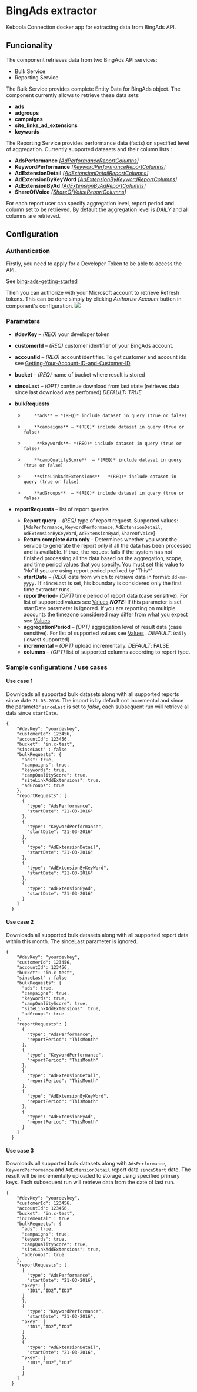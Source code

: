 # BingAds extractor
Keboola Connection docker app for extracting data from BingAds API.
## Funcionality
The component retrieves data from two BingAds API services:

- Bulk Service 
- Reporting Service 

The Bulk Service provides complete Entity Data for BingAds object.
The component currently allows to retrieve these data sets:

- **ads** 
- **adgroups** 
- **campaigns** 
- **site_links_ad_extensions** 
- **keywords** 

The Reporting Service provides performance data (facts) on
specified level of aggregation. Currently supported datasets and their column lists :

- **AdsPerformance**	*[[AdPerformanceReportColumns](https://msdn.microsoft.com/en-us/library/bing-ads-reporting-adperformancereportcolumn(v=msads.90).aspx)]*
- **KeywordPerformance**	 *[[KeywordPerformanceReportColumns](https://msdn.microsoft.com/en-us/library/bing-ads-reporting-keywordperformancereportcolumn(v=msads.90).aspx)]*
- **AdExtensionDetail**	*[[AdExtensionDetailReportColumns](https://msdn.microsoft.com/en-us/library/bing-ads-reporting-adextensiondetailreportcolumn(v=msads.90).aspx)]*
- **AdExtensionByKeyWord**	*[[AdExtensionByKeywordReportColumns](https://msdn.microsoft.com/en-us/library/bing-ads-reporting-adextensionbykeywordreportcolumn(v=msads.90).aspx)]* 
- **AdExtensionByAd**	*[[AdExtensionByAdReportColumns](https://msdn.microsoft.com/en-us/library/bing-ads-reporting-adextensionbyadreportcolumn(v=msads.90).aspx)]*
- **ShareOfVoice**	*[[ShareOfVoiceReportColumns](https://docs.microsoft.com/en-us/advertising/reporting-service/shareofvoicereportcolumn?view=bingads-13)]*

For each report user can specify aggregation level, report period and column set to be retrieved. By default the aggregation level is *DAILY* and all columns are retrieved.

## Configuration

### Authentication

Firstly, you need to apply for a Developer Token to be able to access the API. 

See [bing-ads-getting-started](https://msdn.microsoft.com/en-us/library/bing-ads-getting-started.aspx)

Then you can authorize with your Microsoft account to retrieve Refresh tokens. This can be done simply by clicking  *Authorize Account* button in component's configuration.
![](https://raw.githubusercontent.com/davidesner/keboola-bingads-ex/master/img/screen.png)

### Parameters

- **#devKey** – *(REQ)* your developer token 
- **customerId** – 	*(REQ)* customer identifier of your BingAds account. 
	 
- **accountId** – 	*(REQ)* account identifier. To get customer and account ids see
	[Getting-Your-Account-ID-and-Customer-ID](https://msdn.microsoft.com/en-us/library/bing-ads-getting-started.aspx#Getting-Your-Account-ID-and-Customer-ID) 
- **bucket** – *(REQ)* name of bucket where result is stored 
- **sinceLast** – *(OPT)* continue download from last state (retrieves data since last download was perfomed) *DEFAULT: TRUE* 
- **bulkRequests** 
    -         **ads** –	*(REQ)* include dataset in query (true or false) 
    -         **campaigns** – *(REQ)* include dataset in query (true or false)
    -          **keywords**– *(REQ)* include dataset in query (true or false) 
    -         **campQualityScore**	– *(REQ)* include dataset in query (true or false) 
    -         **siteLinkAddExtensions** – *(REQ)* include dataset in query (true or false) 
    -         **adGroups**	– *(REQ)* include dataset in query (true or false) 
- **reportRequests** – list of report queries 
    - **Report query**	– *(REQ)* type of report request. Supported values: [`AdsPerformance`, `KeywordPerformance`, `AdExtensionDetail`, `AdExtensionByKeyWord`, `AdExtensionByAd`, `ShareOfVoice`]
    - **Return complete data only** - Determines whether you want the service to generate the report only if all the data has been processed and is available. If true, the request fails if the system has not finished processing all the data based on the aggregation, scope, and time period values that you specify. You must set this value to 'No' if you are using report period prefixed by 'This*'
    - **startDate**	– *(REQ)* date from which to retrieve data in format: `dd-mm-yyyy.`	If `sinceLast` is set, his boundary is considered only the first time extractor runs. 
    - **reportPeriod**– *(OPT)* time period of report data (case sensitive). For list of	supported values see	[Values](https://msdn.microsoft.com/en-us/library/bing-ads-reporting-reporttimeperiod.aspx#Values)  ***NOTE:*** If this parameter is set startDate parameter is ignored. If you are reporting on multiple accounts the timezone considered may differ from what you expect see [Values](https://docs.microsoft.com/en-us/bingads/guides/reports#aggregation-time#Values)
    - **aggregationPeriod**	– *(OPT)* aggregation level of result data (case sensitive).  For	list of supported values see [Values](https://msdn.microsoft.com/en-us/library/bing-ads-reporting-reportaggregation(v=msads.90).aspx#Values)	. *DEFAULT:* `Daily` (lowest supported) 
    - **incremental**	– *(OPT)* upload incrementally. *DEFAULT*: FALSE 
    - **columns**	– *(OPT)* list of supported columns according to report type. 
		 

### Sample configurations / use cases

#### Use case 1

Downloads all supported bulk datasets along with all supported reports since date `21-03-2016`. The import is by default not incremental and since the parameter `sinceLast` is set to *false*, each subsequent run will retrieve all data since `startDate`.

    {
        "#devKey": "yourdevkey",
        "customerId": 123456,
        "accountId": 123456,    
        "bucket": "in.c-test",
        "sinceLast" : false
        "bulkRequests": {
          "ads": true,
          "campaigns": true,
          "keywords": true,
          "campQualityScore": true,
          "siteLinkAddExtensions": true,
          "adGroups": true
        },
        "reportRequests": [
          {
            "type": "AdsPerformance",
            "startDate": "21-03-2016"
          },
          {
            "type": "KeywordPerformance",
            "startDate": "21-03-2016"
          },
          {
            "type": "AdExtensionDetail",
            "startDate": "21-03-2016"
          },
          {
            "type": "AdExtensionByKeyWord",
            "startDate": "21-03-2016"
          },
          {
            "type": "AdExtensionByAd",
            "startDate": "21-03-2016"
          }
        ]
      }

#### Use case 2

Downloads all supported bulk datasets along with all supported report data within this month. The sinceLast parameter is ignored.

    {
        "#devKey": "yourdevkey",
        "customerId": 123456,
        "accountId": 123456,    
        "bucket": "in.c-test",
        "sinceLast" : false
        "bulkRequests": {
          "ads": true,
          "campaigns": true,
          "keywords": true,
          "campQualityScore": true,
          "siteLinkAddExtensions": true,
          "adGroups": true
        },
        "reportRequests": [
          {
            "type": "AdsPerformance",
            "reportPeriod": "ThisMonth"
          },
          {
            "type": "KeywordPerformance",
            "reportPeriod": "ThisMonth"
          },
          {
            "type": "AdExtensionDetail",
            "reportPeriod": "ThisMonth"
          },
          {
            "type": "AdExtensionByKeyWord",
            "reportPeriod": "ThisMonth"
          },
          {
            "type": "AdExtensionByAd",
            "reportPeriod": "ThisMonth"
          }
        ]
      }

#### Use case 3

Downloads all supported bulk datasets along with `AdsPerformance`, `KeywordPerformance` and `AdExtensionDetail` report data `sinceStart` date. The result will be incrementally uploaded to storage using specified primary keys. Each subsequent run will retrieve data from the date of last run.

    {
        "#devKey": "yourdevkey",
        "customerId": 123456,
        "accountId": 123456,    
        "bucket": "in.c-test",
        "incremental" : true
        "bulkRequests": {
          "ads": true,
          "campaigns": true,
          "keywords": true,
          "campQualityScore": true,
          "siteLinkAddExtensions": true,
          "adGroups": true
        },
        "reportRequests": [
          {
            "type": "AdsPerformance",
            "startDate": "21-03-2016",
          "pkey": [
            "ID1",”ID2”,”ID3”
          ]
          },
          {
            "type": "KeywordPerformance",
            "startDate": "21-03-2016",
          "pkey": [
            "ID1",”ID2”,”ID3”
          ]
          },
          {
            "type": "AdExtensionDetail",
            "startDate": "21-03-2016",
          "pkey": [
            "ID1",”ID2”,”ID3”
          ]
          }
        ]
      }


